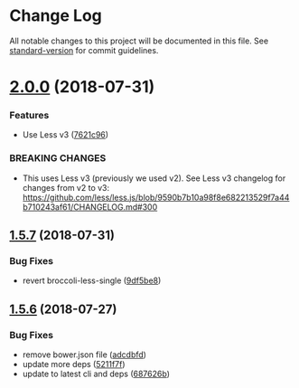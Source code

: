 # Change Log

All notable changes to this project will be documented in this file. See [standard-version](https://github.com/conventional-changelog/standard-version) for commit guidelines.

<a name="2.0.0"></a>
# [2.0.0](https://github.com/gdub22/ember-cli-less/compare/v1.5.7...v2.0.0) (2018-07-31)


### Features

* Use Less v3 ([7621c96](https://github.com/gdub22/ember-cli-less/commit/7621c96))


### BREAKING CHANGES

* This uses Less v3 (previously we used v2). See Less v3 changelog for changes from v2 to v3: https://github.com/less/less.js/blob/9590b7b10a98f8e682213529f7a44b710243af61/CHANGELOG.md#300



<a name="1.5.7"></a>
## [1.5.7](https://github.com/gdub22/ember-cli-less/compare/v1.5.6...v1.5.7) (2018-07-31)


### Bug Fixes

* revert broccoli-less-single ([9df5be8](https://github.com/gdub22/ember-cli-less/commit/9df5be8))



<a name="1.5.6"></a>
## [1.5.6](https://github.com/gdub22/ember-cli-less/compare/v1.5.3...v1.5.6) (2018-07-27)


### Bug Fixes

* remove bower.json file ([adcdbfd](https://github.com/gdub22/ember-cli-less/commit/adcdbfd))
* update more deps ([5211f7f](https://github.com/gdub22/ember-cli-less/commit/5211f7f))
* update to latest cli and deps ([687626b](https://github.com/gdub22/ember-cli-less/commit/687626b))
